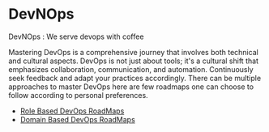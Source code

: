 # DevNOps
DevNOps : We serve devops with coffee

Mastering DevOps is a comprehensive journey that involves both technical and cultural aspects. DevOps is not just about tools; it's a cultural shift that emphasizes collaboration, communication, and automation. Continuously seek feedback and adapt your practices accordingly. There can be multiple approaches to master DevOps here are few roadmaps one can choose to follow according to personal preferences. 

- [Role Based DevOps RoadMaps](./rolebased-roadmaps.md)
- [Domain Based DevOps RoadMaps](./domainbased-roadmaps.md)

